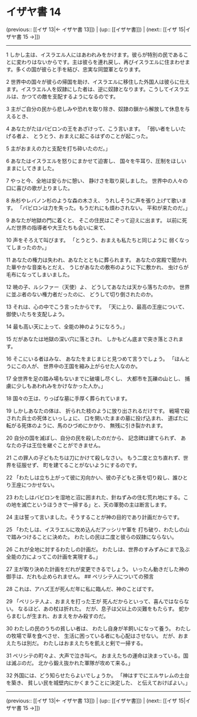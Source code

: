 # イザヤ書 14

(previous:: [[イザ 13|← イザヤ書 13]]) | (up:: [[イザヤ書]]) | (next:: [[イザ 15|イザヤ書 15 →]])

***


1 しかし主は、イスラエル人にはあわれみをかけます。彼らが特別の民であることに変わりはないからです。主は彼らを連れ戻し、再びイスラエルに住まわせます。多くの国が彼らと手を結び、忠実な同盟軍となります。 

2 世界中の国々が彼らの帰国を助け、イスラエルに移住した外国人は彼らに仕えます。イスラエル人を奴隷にした者は、逆に奴隷となります。こうしてイスラエルは、かつての敵を支配するようになるのです。 

3 主がご自分の民から悲しみや恐れを取り除き、奴隷の鎖から解放して休息を与えるとき、 

4 あなたがたはバビロンの王をあざけって、こう言います。 「弱い者をしいたげる者よ、 とうとう、おまえに起こるはずのことが起こった。 

5 主がおまえの力と支配を打ち砕いたのだ。」 

6 あなたはイスラエルを怒りにまかせて迫害し、 国々を牛耳り、圧制をほしいままにしてきました。 

7 やっと今、全地は安らかに憩い、 静けさを取り戻しました。 世界中の人々の口に喜びの歌が上りました。 

8 糸杉やレバノン杉のような森の木さえ、 うれしそうに声を張り上げて歌います。 「バビロンは力を失った。もうだれにも煩わされない。 平和が来たのだ。」 

9 あなたが地獄の門に着くと、 そこの住民はこぞって迎えに出ます。 以前に死んだ世界の指導者や大王たちも会いに来て、 

10 声をそろえて叫びます。 「とうとう、おまえも私たちと同じように 弱くなってしまったのか。」 

11 あなたの権力は失われ、あなたとともに葬られます。 あなたの宮殿で聞かれた華やかな音楽もとだえ、 うじがあなたの敷布のように下に敷かれ、 虫けらが毛布になってしまいました。 

12 暁の子、ルシファー（天使）よ、 どうしてあなたは天から落ちたのか。 世界に並ぶ者のない権力者だったのに、 どうして切り倒されたのか。 

13 それは、心の中でこう言ったからです。 「天に上り、最高の王座について、 御使いたちを支配しよう。 

14 最も高い天に上って、全能の神のようになろう。」 

15 だがあなたは地獄の深い穴に落とされ、 しかもどん底まで突き落とされます。 

16 そこにいる者はみな、 あなたをまじまじと見つめて言うでしょう。 「ほんとうにこの人が、 世界中の王国を縮み上がらせた人なのか。 

17 全世界を足の踏み場もないまでに破壊し尽くし、 大都市を瓦礫の山とし、 捕虜に少しもあわれみをかけなかった人か。」 

18 国々の王は、りっぱな墓に手厚く葬られています。 

19 しかしあなたの体は、 折られた枝のように放り出されるだけです。 戦場で殺された兵士の死体といっしょに、 口を開いたままの墓に投げ込まれ、 道ばたに転がる死体のように、馬のひづめにかかり、 無残に引き裂かれます。 

20 自分の国を滅ぼし、自分の民を殺したのだから、 記念碑は建てられず、 あなたの子は王位を継ぐことができません。 

21 この罪人の子どもたちは刀にかけて殺しなさい。 もう二度と立ち直れず、世界を征服せず、 町を建てることがないようにするのです。 

22 「わたしは立ち上がって彼に刃向かい、彼の子どもと孫を切り殺し、誰ひとり王座につかせない。 

23 わたしはバビロンを湿地と沼に囲まれた、針ねずみの住む荒れ地にする。この地を滅亡というほうきで一掃する」と、天の軍勢の主は断言します。 

24 主は誓って言いました。そうすることが神の目的であり計画だからです。 

25 「わたしは、イスラエルに攻め込んだアッシリヤ軍を 打ち破り、わたしの山で踏みつけることに決めた。 わたしの民は二度と彼らの奴隷にならない。 

26 これが全地に対するわたしの計画だ。 わたしは、世界のすみずみにまで及ぶ 全能の力によってこの計画を実現する。」 

27 主が取り決めた計画をだれが変更できるでしょう。 いったん動きだした神の御手は、だれも止められません。 ## ペリシテ人についての預言 

28 これは、アハズ王が死んだ年に私に臨んだ、神のことばです。 

29 「ペリシテ人よ、おまえを打った王が 死んだからといって、喜んではならない。 なるほど、あの杖は折れた。 だが、息子は父以上の災難をもたらす。 蛇からまむしが生まれ、おまえをかみ殺すのだ。 

30 わたしの民のうちの貧しい者は、 わたし自身が羊飼いになって養う。 わたしの牧場で草を食べさせ、 生活に困っている者にも心配はさせない。 だが、おまえたちは別だ。 わたしはおまえたちを飢えと剣で一掃する。 

31 ペリシテの町々よ、大声で泣き叫べ。 おまえたちの運命は決まっている。国は滅ぶのだ。 北から鍛え抜かれた軍隊が攻めて来る。」 

32 外国には、どう知らせたらよいでしょうか。 「神はすでにエルサレムの土台を築き、 貧しい民を城壁内にかくまうことに決定した、 と伝えておけばよい。」

***

(previous:: [[イザ 13|← イザヤ書 13]]) | (up:: [[イザヤ書]]) | (next:: [[イザ 15|イザヤ書 15 →]])
